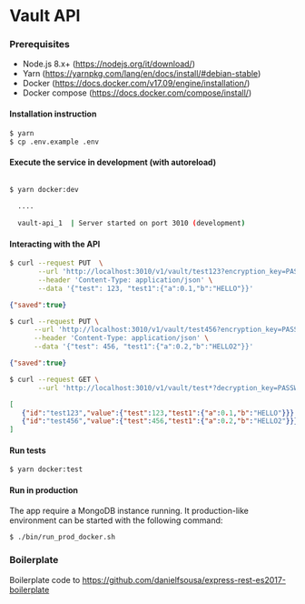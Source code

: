 # Vault API

### Prerequisites

- Node.js 8.x+ (https://nodejs.org/it/download/)
- Yarn (https://yarnpkg.com/lang/en/docs/install/#debian-stable) 
- Docker (https://docs.docker.com/v17.09/engine/installation/)
- Docker compose (https://docs.docker.com/compose/install/)

#### Installation instruction

```bash
$ yarn 
$ cp .env.example .env

```

#### Execute the service in development (with autoreload)

```bash

$ yarn docker:dev
  
  ....
  
  vault-api_1  | Server started on port 3010 (development)

```

#### Interacting with the API

```bash
$ curl --request PUT  \
       --url 'http://localhost:3010/v1/vault/test123?encryption_key=PASSWORD123' \
       --header 'Content-Type: application/json' \
       --data '{"test": 123, "test1":{"a":0.1,"b":"HELLO"}}'
```

```json
{"saved":true}
```

```bash
$ curl --request PUT \
      --url 'http://localhost:3010/v1/vault/test456?encryption_key=PASSWORD123' \
      --header 'Content-Type: application/json' \
      --data '{"test": 456, "test1":{"a":0.2,"b":"HELLO2"}}'

```

```json
{"saved":true}
```

```bash
$ curl --request GET \
       --url 'http://localhost:3010/v1/vault/test*?decryption_key=PASSWORD123'
```

```json
[ 
   {"id":"test123","value":{"test":123,"test1":{"a":0.1,"b":"HELLO"}}}, 
   {"id":"test456","value":{"test":456,"test1":{"a":0.2,"b":"HELLO2"}}}
]
```

#### Run tests

```bash
$ yarn docker:test
```

#### Run in production

The app require a MongoDB instance running. It production-like environment can
be started with the following command:

```bash
$ ./bin/run_prod_docker.sh
```

### Boilerplate 

Boilerplate code to https://github.com/danielfsousa/express-rest-es2017-boilerplate
